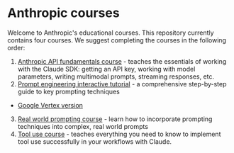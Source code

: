 # Anthropic courses

Welcome to Anthropic's educational courses. This repository currently contains four courses.  We suggest completing the courses in the following order:

1. [Anthropic API fundamentals course](./anthropic_api_fundamentals/README.md) - teaches the essentials of working with the Claude SDK: getting an API key, working with model parameters, writing multimodal prompts, streaming responses, etc.
2. [Prompt engineering interactive tutorial](./prompt_engineering_interactive_tutorial/README.md) - a comprehensive step-by-step guide to key prompting techniques

- [Google Vertex version](https://github.com/anthropics/courses/tree/vertex/real_world_prompting)

3. [Real world prompting course](./real_world_prompting/README.md) - learn how to incorporate prompting techniques into complex, real world prompts
4. [Tool use course](./tool_use/README.md) - teaches everything you need to know to implement tool use successfully in your workflows with Claude.

